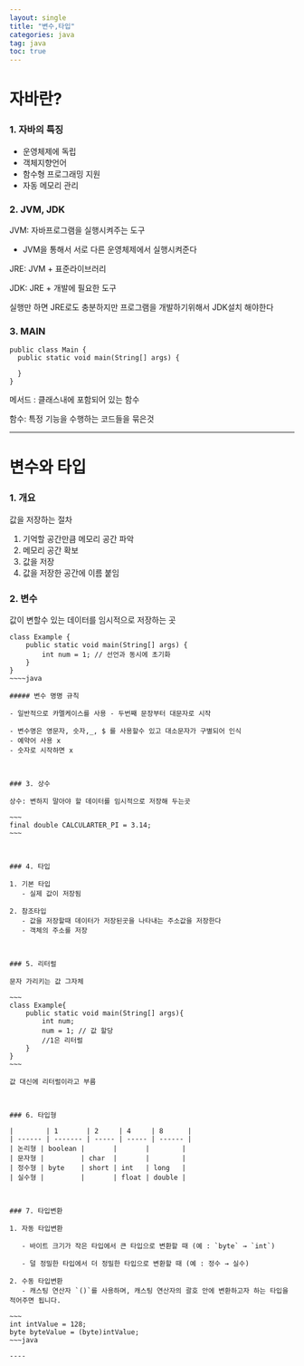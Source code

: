 ```yaml
---
layout: single
title: "변수,타입"
categories: java
tag: java
toc: true
---
```



# 자바란?

### 1. 자바의 특징

- 운영체제에 독립
- 객체지향언어
- 함수형 프로그래밍 지원
- 자동 메모리 관리



### 2. JVM, JDK

JVM: 자바프로그램을 실행시켜주는 도구 

- JVM을 통해서 서로 다른 운영체제에서 실행시켜준다



JRE: JVM + 표준라이브러리

JDK: JRE + 개발에 필요한 도구

실행만 하면 JRE로도 충분하지만 프로그램을 개발하기위해서 JDK설치 해야한다



### 3. MAIN

~~~
public class Main {
  public static void main(String[] args) {

  }
}
~~~

메서드 : 클래스내에 포함되어 있는 함수

함수: 특정 기능을 수행하는 코드들을 묶은것 



---

# 변수와 타입

### 1. 개요

값을 저장하는 절차

1. 기억할 공간만큼 메모리 공간 파악
2. 메모리 공간 확보
3. 값을 저장 
4. 값을 저장한 공간에 이름 붙임



### 2. 변수

값이 변할수 있는 데이터를 임시적으로 저장하는 곳 

~~~~
class Example {
	public static void main(String[] args) {
		int num = 1; // 선언과 동시에 초기화
	}
}
~~~~java

##### 변수 명명 규칙

- 일반적으로 카멜케이스를 사용 - 두번째 문장부터 대문자로 시작

- 변수명은 영문자, 숫자,_, $ 를 사용할수 있고 대소문자가 구별되어 인식
- 예약어 사용 x 
- 숫자로 시작하면 x



### 3. 상수

상수: 변하지 말아야 할 데이터를 임시적으로 저장해 두는곳 

~~~
final double CALCULARTER_PI = 3.14;
~~~



### 4. 타입

1. 기본 타입 
   - 실제 값이 저장됨

2. 참조타입
   - 값을 저장할때 데이터가 저장된곳을 나타내는 주소값을 저장한다 
   - 객체의 주소를 저장



### 5. 리터럴

문자 가리키는 값 그자체

~~~
class Example{
	public static void main(String[] args){
		int num;
		num = 1; // 값 할당 
		//1은 리터럴 
	}
}
~~~

값 대신에 리터럴이라고 부름 



### 6. 타입형

|        | 1       | 2     | 4     | 8      |
| ------ | ------- | ----- | ----- | ------ |
| 논리형 | boolean |       |       |        |
| 문자형 |         | char  |       |        |
| 정수형 | byte    | short | int   | long   |
| 실수형 |         |       | float | double |



### 7. 타입변환

1. 자동 타입변환 

   - 바이트 크기가 작은 타입에서 큰 타입으로 변환할 때 (예 : `byte` → `int`)

   - 덜 정밀한 타입에서 더 정밀한 타입으로 변환할 때 (예 : 정수 → 실수)

2. 수동 타입변환
   - 캐스팅 연산자 `()`를 사용하며, 캐스팅 연산자의 괄호 안에 변환하고자 하는 타입을 적어주면 됩니다.

~~~
int intValue = 128;
byte byteValue = (byte)intValue;
~~~java

----

